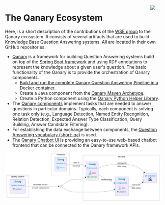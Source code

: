 <img style="float: right; height:50px; padding:2ex" src="https://raw.githubusercontent.com/WDAqua/Qanary/master/doc/logo-qanary_s.png">

# The Qanary Ecosystem

Here, is a short description of the contributions of the [WSE group](http://wse-research.org/) to the Qanary ecosystem.
It consists of several artifacts that are used to build Knowledge Base Question Answering systems.
All are located in their own GitHub repositories.

* [Qanary](https://github.com/WDAqua/Qanary) is a framework for building Question Answering systems build on top of the [Spring Boot framework](https://projects.spring.io/spring-boot/) and using RDF annotations to represent the knowledge about a given user's question. The basic functionality of the Qanary is to provide the orchestration of Qanary components.
  * [Build and run the complete Qanary Question Answering Pipeline in a Docker container](https://github.com/WDAqua/Qanary-Pipeline-Docker).
  * Create a Java component from the [Qanary Maven Archetype](https://github.com/WDAqua/Qanary/tree/master/qanary_component-archetype).
  * Create a Python component using the [Qanary Python Helper Library](https://github.com/WSE-research/qanary_helpers).
* The [Qanary components](https://github.com/WDAqua/Qanary-question-answering-components/) implement tasks that are needed to answer questions in particular domains. Typically, each component is solving one task only (e.g., Language Detection, Named Entity Recognition, Relation Detection, Expected Answer Type Classification, Query Building, Answer Candidate Filtering).
* For establishing the data exchange between components, the [Question Answering vocabulary (short: qa)](https://github.com/WDAqua/QAOntology) is used.
* The [Qanary Chatbot UI](https://github.com/WDAqua/Qanary-Chatbot-UI) is providing an easy-to-use web-based chatbot frontend that can be connected to the Qanary framework APIs.

![Qanary Ecosystem overview](qanary-ecosystem-overview.png)
